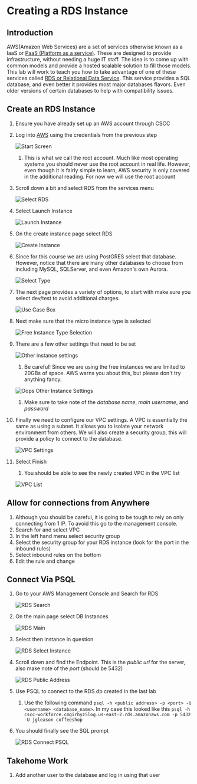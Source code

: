 # Creating a RDS Instance #

## Introduction ##

AWS(Amazon Web Services) are a set of services otherwise known as a IaaS or [PaaS (Platform as a service)](https://en.wikipedia.org/wiki/Platform_as_a_service). These are designed to provide infrastructure, without needing a huge IT staff. The idea is to come up with common models and provide a hosted scalable solution to fill those models. This lab will work to teach you how to take advantage of one of these services called [RDS or Relational Data Service](https://aws.amazon.com/rds/). This service provides a SQL database, and even better it provides most major databases flavors. Even older versions of certain databases to help with compatibility issues.

## Create an RDS Instance ##

1. Ensure you have already set up an AWS account through CSCC
2. Log into [AWS](https://aws.amazon.com) using the credentials from the previous step

    ![Start Screen](./resources/start_screen.png "Start Screen")
    
    1. This is what we call the root account. Much like most operating systems you should never use the root account in real life. However, even though it is fairly simple to learn, AWS security is only covered in the additional reading. For now we will use the root account

3. Scroll down a bit and select RDS from the services menu

    ![Select RDS](./resources/Select_RDS_Screen_Small.png "Select RDS")

4. Select Launch Instance

    ![Launch Instance](./resources/Instance_List_Page_Before.png "Launch Instance")

5. On the create instance page select RDS

    ![Create Instance](./resources/Create_Instance_Page.png "Create Instance")

6. Since for this course we are using PostGRES select that database. However, notice that there are many other databases to choose from including MySQL, SQLServer, and even Amazon's own Aurora. 

    ![Select Type](./resources/Select_DB_Type.png "Select DB Type")

7. The next page provides a variety of options, to start with make sure you select dev/test to avoid additional charges.

    ![Use Case Box](./resources/AWS_Use_Case_Box.png "Use Case Box")

8. Next make sure that the micro instance type is selected

    ![Free Instance Type Selection](./resources/Free_Tier_Instance_Select.png "Free Instance Type Selection")

9. There are a few other settings that need to be set

    ![Other instance settings](./resources/Free_Tier_Extra_Settings.png "Other instance settings")
    
    1. Be careful! Since we are using the free instances we are limited to 20GBs of space. AWS warns you about this, but please don't try anything fancy.

      ![Oops Other Instance Settings](./resources/Free_Tier_Must_Be_Sub_20.png "Oops Other Instance Settings")  

    1. Make sure to take note of the *database name*, *main username*, and *password*  

10. Finally we need to configure our VPC settings. A VPC is essentially the same as using a subnet. It allows you to isolate your network environment from others. We will also create a security group, this will provide a policy to connect to the database.

    ![VPC Settings](./resources/VPC_Settings_RDS.png "VPC Settings")

11. Select Finish

    1. You should be able to see the newly created VPC in the VPC list
    
    ![VPC List](./resources/Working_VPC_List.png "VPC List")

## Allow for connections from Anywhere ##

1. Although you should be careful, it is going to be tough to rely on only connecting from 1 IP. To avoid this go to the management console.
2. Search for and select VPC
3. In the left hand menu select security group
4. Select the security group for your RDS instance (look for the port in the inbound rules)
5. Select inbound rules on the bottom 
6. Edit the rule and change

## Connect Via PSQL ##

1. Go to your AWS Management Console and Search for RDS

    ![RDS Search](./resources/RDS_Search_AWS.png)

2. On the main page select DB Instances

    ![RDS Main](./resources/RDS_main_open_instance.png)

3. Select then instance in question

    ![RDS Select Instance](./resources/RDS_select_instance.png)

4. Scroll down and find the Endpoint. This is the *public url* for the server, also make note of the *port* (should be 5432)

    ![RDS Public Address](./resources/RDS_Public_Address.png)

5. Use PSQL to connect to the RDS db  created in the last lab
    1. Use the following command `psql -h <public address> -p <port> -U <username> <database_name>`. In my case this looked like this `psql -h cscc-workforce.cmgirhyz5log.us-east-2.rds.amazonaws.com -p 5432 -U jgleason coffeeshop`<a name="connect-psql"></a>

6. You should finally see the SQL prompt

    ![RDS Connect PSQL](./resources/RDS_Connect_PSQL.png)

## Takehome Work

1. Add another user to the database and log in using that user


